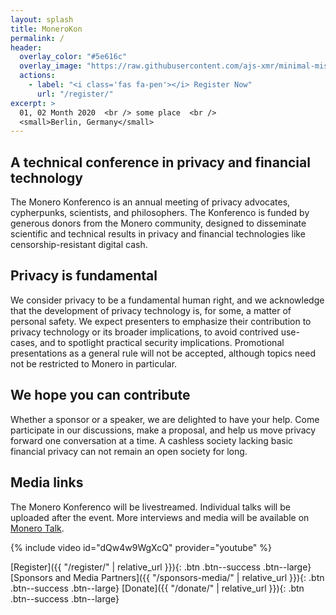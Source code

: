 ```yaml
---
layout: splash
title: MoneroKon
permalink: /
header:
  overlay_color: "#5e616c"
  overlay_image: "https://raw.githubusercontent.com/ajs-xmr/minimal-mistakes/master/assets/images/berlin-banner.jpg"
  actions:
    - label: "<i class='fas fa-pen'></i> Register Now"
      url: "/register/"
excerpt: >
  01, 02 Month 2020  <br /> some place  <br />
  <small>Berlin, Germany</small>
---
```


## A technical conference in privacy and financial technology

The Monero Konferenco is an annual meeting of privacy advocates, cypherpunks,  scientists, and philosophers. The Konferenco is funded by generous donors from the Monero community, designed to disseminate scientific and technical results in privacy and financial technologies like censorship-resistant digital cash.

## Privacy is fundamental

We consider privacy to be a fundamental human right, and we acknowledge that the development of privacy technology is, for some, a matter of personal safety. We expect presenters to emphasize their contribution to privacy technology or its broader implications, to avoid contrived use-cases, and to spotlight practical security implications. Promotional presentations as a general rule will not be accepted, although topics need not be restricted to Monero in particular.

## We hope you can contribute

Whether a sponsor or a speaker, we are delighted to have your help. Come participate in our discussions, make a proposal, and help us move privacy forward one conversation at a time. A cashless society lacking basic financial privacy can not remain an open society for long.


## Media links

The Monero Konferenco will be livestreamed. Individual talks will be uploaded after the event. More interviews and media will be available on [Monero Talk](https://www.youtube.com/channel/UC3Hx81QYLoEQkm3vyl4N4eQ).

{% include video id="dQw4w9WgXcQ" provider="youtube" %}

[Register]({{ "/register/" | relative_url }}){: .btn .btn--success .btn--large} [Sponsors and Media Partners]({{ "/sponsors-media/" | relative_url }}){: .btn .btn--success .btn--large} [Donate]({{ "/donate/" | relative_url }}){: .btn .btn--success .btn--large}
